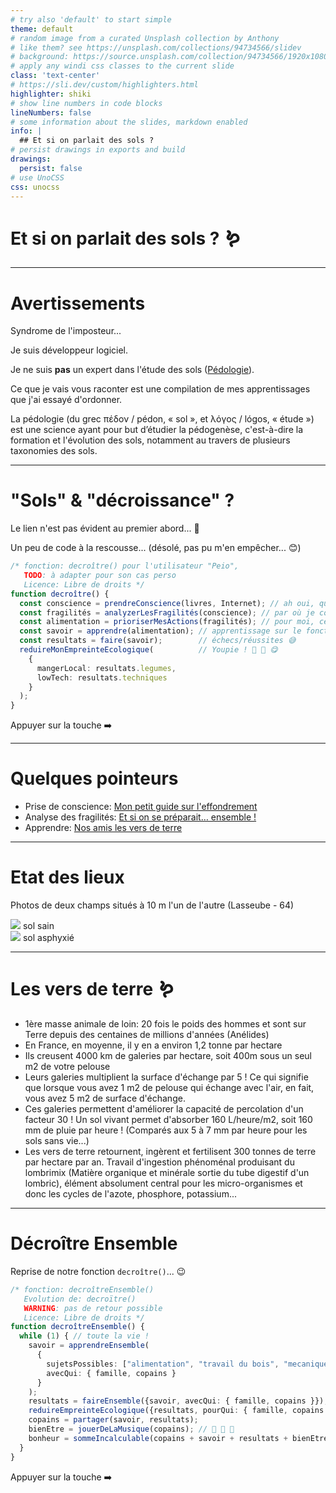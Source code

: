 ```yaml
---
# try also 'default' to start simple
theme: default
# random image from a curated Unsplash collection by Anthony
# like them? see https://unsplash.com/collections/94734566/slidev
# background: https://source.unsplash.com/collection/94734566/1920x1080
# apply any windi css classes to the current slide
class: 'text-center'
# https://sli.dev/custom/highlighters.html
highlighter: shiki
# show line numbers in code blocks
lineNumbers: false
# some information about the slides, markdown enabled
info: |
  ## Et si on parlait des sols ?
# persist drawings in exports and build
drawings:
  persist: false
# use UnoCSS
css: unocss
---
```


# Et si on parlait des sols ? 🪱


---

# Avertissements

Syndrome de l'imposteur...

Je suis développeur logiciel.

Je ne suis **pas** un expert dans l'étude des sols ([Pédologie](https://fr.wikipedia.org/wiki/P%C3%A9dologie_(g%C3%A9oscience))).

Ce que je vais vous raconter est une compilation de mes apprentissages que j'ai essayé d'ordonner.


<div class="absolute left-60px bottom-20px text-xs">
La pédologie (du grec πέδον / pédon, « sol », et λόγος / lógos, « étude ») est une science ayant pour but d’étudier la pédogenèse, c'est-à-dire la formation et l'évolution des sols, notamment au travers de plusieurs taxonomies des sols.
</div>

---

# "Sols" & "décroissance" ?

Le lien n'est pas évident au premier abord... 🤔

<v-click>

Un peu de code à la rescousse... (désolé, pas pu m'en empêcher... 😊)

</v-click>

<v-click>

```ts {1-4|5|6|7|8|9|10-15|all}
/* fonction: decroître() pour l'utilisateur "Peio",
   TODO: à adapter pour son cas perso
   Licence: Libre de droits */
function decroître() {
  const conscience = prendreConscience(livres, Internet); // ah oui, quand même 😲...
  const fragilités = analyzerLesFragilités(conscience); // par où je commence ? 🤔
  const alimentation = prioriserMesActions(fragilités); // pour moi, ce sera l'alimentation 🥕 🥒
  const savoir = apprendre(alimentation); // apprentissage sur le fonctionnement des sols 🪱 🍂
  const resultats = faire(savoir);        // échecs/réussites 😅
  reduireMonEmpreinteEcologique(          // Youpie ! 🎉 🌳 😋
    { 
      mangerLocal: resultats.legumes,
      lowTech: resultats.techniques
    }
  ); 
}
```
</v-click>

<div class="absolute left-60px bottom-10px text-xs">
Appuyer sur la touche ➡️
</div>

---

# Quelques pointeurs

- Prise de conscience: [Mon petit guide sur l'effondrement](https://www.peio.dev/posts/guide-effondrement/)
- Analyse des fragilités: [Et si on se préparait… ensemble !](https://www.peio.dev/posts/si-on-se-preparait/)
- Apprendre: [Nos amis les vers de terre](https://www.peio.dev/posts/lombriciens/)

---

# Etat des lieux

Photos de deux champs situés à 10 m l'un de l'autre (Lasseube - 64)

<div class="grid grid-cols-2">
  <div>
    <img src="/sol-sain.jpg" class="h-55 rounded" />
    <span class="text-xs">sol sain</span>
  </div>
  <div>
    <img src="/sol-inonde.jpg" class="h-55 rounded" />
    <span class="text-xs">sol asphyxié</span>
  </div>
</div>

---

# Les vers de terre 🪱

- 1ère masse animale de loin: <span class="text-lime-500">20 fois le poids des hommes</span> et sont sur Terre depuis des centaines de millions d'années (Anélides)
- En France, en moyenne, il y en a environ <span class="text-lime-500">1,2 tonne par hectare</span>
- Ils creusent <span class="text-lime-500">4000 km de galeries par hectare</span>, soit 400m sous un seul m2 de votre pelouse
- Leurs galeries <span class="text-lime-500">multiplient la surface d'échange par 5</span> ! Ce qui signifie que lorsque vous avez 1 m2 de pelouse qui échange avec l'air, en fait, vous avez 5 m2 de surface d'échange.
- Ces galeries permettent d'améliorer la capacité de percolation d'un facteur 30 ! <span class="text-lime-500">Un sol vivant permet d'absorber 160 L/heure/m2</span>, soit 160 mm de pluie par heure ! (Comparés aux 5 à 7 mm par heure pour les sols sans vie...)
- Les vers de terre retournent, ingèrent et fertilisent <span class="text-lime-500">300 tonnes de terre par hectare par an</span>. Travail d'ingestion phénoménal produisant du lombrimix (Matière organique et minérale sortie du tube digestif d'un lombric), élément absolument central pour les micro-organismes et donc les cycles de l'azote, phosphore, potassium...

---

# Décroître Ensemble

Reprise de notre fonction `decroître()`... 😉

<v-click>

```ts {1-5|6|7-12|13|14|15|16|17|all}
/* fonction: decroîtreEnsemble()
   Evolution de: decroïtre()
   WARNING: pas de retour possible
   Licence: Libre de droits */
function decroîtreEnsemble() {
  while (1) { // toute la vie !
    savoir = apprendreEnsemble(
      { 
        sujetsPossibles: ["alimentation", "travail du bois", "mecanique", "musique", ...],
        avecQui: { famille, copains }
      }
    );
    resultats = faireEnsemble({savoir, avecQui: { famille, copains }});
    reduireEmpreinteEcologique({resultats, pourQui: { famille, copains }}); // Youpie ! 🎉 🌳 💯
    copains = partager(savoir, resultats);
    bienEtre = jouerDeLaMusique(copains); // 🎵 🎻 🎸
    bonheur = sommeIncalculable(copains + savoir + resultats + bienEtre ); // 💓
  }
}  
```
</v-click>

<div class="absolute left-60px bottom-10px text-xs">
Appuyer sur la touche ➡️
</div>
